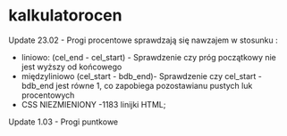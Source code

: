 # kalkulatorocen



Update 23.02 - Progi procentowe sprawdzają się nawzajem  w stosunku : 
- liniowo: (cel_end - cel_start) - Sprawdzenie czy próg początkowy nie jest wyższy od końcowego
- międzyliniowo (cel_start - bdb_end)- Sprawdzenie czy cel_start - bdb_end jest równe 1, co zapobiega pozostawianu pustych luk procentowych
- CSS NIEZMIENIONY
-1183 linijki HTML;


Update 1.03 - Progi puntkowe